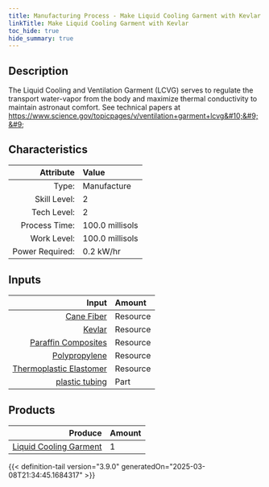 ```yaml
---
title: Manufacturing Process - Make Liquid Cooling Garment with Kevlar
linkTitle: Make Liquid Cooling Garment with Kevlar
toc_hide: true
hide_summary: true
---
```

<!-- This is generated by the MarsSim HelpGenertor, do not edit. -->

## Description
 The Liquid Cooling and Ventilation Garment (LCVG) serves to regulate the transport &#10;&#9;&#9;&#9;water-vapor from the body and maximize thermal conductivity to maintain astronaut comfort.&#10;&#9;&#9;&#9;See technical papers at https://www.science.gov/topicpages/v/ventilation+garment+lcvg&#10;&#9;&#9;

## Characteristics

| Attribute      | Value |
|--------:|:------|
|Type:|Manufacture|
|Skill Level:|2|
|Tech Level:|2|
|Process Time:|100.0 millisols|
|Work Level:|100.0 millisols|
|Power Required:|0.2 kW/hr|

## Inputs

| Input      | Amount |
|--------:|:------|
|[Cane Fiber](/docs/definitions/resource/cane-fiber)|Resource|0.5 kg|
|[Kevlar](/docs/definitions/resource/kevlar)|Resource|0.2 kg|
|[Paraffin Composites](/docs/definitions/resource/paraffin-composites)|Resource|0.15 kg|
|[Polypropylene](/docs/definitions/resource/polypropylene)|Resource|0.1 kg|
|[Thermoplastic Elastomer](/docs/definitions/resource/thermoplastic-elastomer)|Resource|0.4 kg|
|[plastic tubing](/docs/definitions/part/plastic-tubing)|Part|3|

## Products


| Produce      | Amount |
|--------:|:------|
|[Liquid Cooling Garment](/docs/definitions/part/liquid-cooling-garment)|1|



{{< definition-tail version="3.9.0" generatedOn="2025-03-08T21:34:45.1684317" >}}



